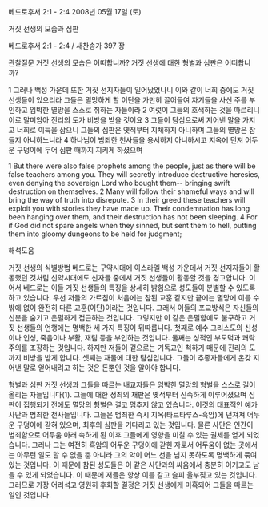 베드로후서 2:1 - 2:4 
2008년 05월 17일 (토)

거짓 선생의 모습과 심판



베드로후서 2:1 - 2:4 / 새찬송가 397 장


관찰질문
거짓 선생의 모습은 어떠합니까? 
거짓 선생에 대한 형벌과 심판은 어떠합니까? 

1 그러나 백성 가운데 또한 거짓 선지자들이 일어났었나니 이와 같이 너희 중에도 거짓 선생들이 있으리라 그들은 멸망하게 할 이단을 가만히 끌어들여 자기들을 사신 주를 부인하고 임박한 멸망을 스스로 취하는 자들이라 2 여럿이 그들의 호색하는 것을 따르리니 이로 말미암아 진리의 도가 비방을 받을 것이요 3 그들이 탐심으로써 지어낸 말을 가지고 너희로 이득을 삼으니 그들의 심판은 옛적부터 지체하지 아니하며 그들의 멸망은 잠들지 아니하느니라 4 하나님이 범죄한 천사들을 용서하지 아니하시고 지옥에 던져 어두운 구덩이에 두어 심판 때까지 지키게 하셨으며  

1 But there were also false prophets among the people, just as there will be false teachers among you. They will secretly introduce destructive heresies, even denying the sovereign Lord who bought them-- bringing swift destruction on themselves. 2 Many will follow their shameful ways and will bring the way of truth into disrepute. 3 In their greed these teachers will exploit you with stories they have made up. Their condemnation has long been hanging over them, and their destruction has not been sleeping. 4 For if God did not spare angels when they sinned, but sent them to hell, putting them into gloomy dungeons to be held for judgment;

해석도움





거짓 선생의 식별방법  베드로는 구약시대에 이스라엘 백성 가운데서 거짓 선지자들이 활동했던 것처럼 신약시대에도 신자들 중에서 거짓 선생들이 활동할 것을 경고합니다. 이어서 베드로는 이들 거짓 선생들의 특징을 상세히 밝힘으로 성도들이 분별할 수 있도록 하고 있습니다. 우선 저들의 가르침이 처음에는 참된 교훈 같지만 끝에는 멸망에 이를 수밖에 없이 완전히 다른 교훈(이단)이라는 것입니다. 그래서 이들의 포교방식은 자신들의 신분을 숨기고 은밀하게 접근하는 것입니다. 그렇지만 이 같은 은밀함에도 불구하고 거짓 선생들의 언행에는 명백한 세 가지 특징이 뒤따릅니다. 첫째로 예수 그리스도의 신성이나 인성, 죽음이나 부활, 재림 등을 부인하는 것입니다. 둘째는 성적인 부도덕과 쾌락주의를 조장하는 것입니다. 하지만 저들이 겉으로는 기독교인 척하기 때문에 진리의 도까지 비방을 받게 합니다. 셋째는 재물에 대한 탐심입니다. 그들이 추종자들에게 온갖 지어낸 말로 얻어내려고 하는 것은 돈뿐인 것을 알아야 합니다.  

형벌과 심판  거짓 선생과 그들을 따르는 배교자들은 임박한 멸망의 형벌을 스스로 길어 올리는 자들입니다(1). 그들에 대한 정죄의 재판은 옛적부터 신속하게 이루어졌으며 심판이 집행되기 전에도 멸망의 형벌은 결코 멈추지 않고 있습니다. 이것의 대표적인 예가 사단과 범죄한 천사들입니다. 그들은 범죄한 즉시 지옥(타르타루스-흑암)에 던져져 어두운 구덩이에 갇혀 있으며, 최후의 심판을 기다리고 있는 것입니다. 물론 사단은 인간이 범죄함으로 어두움 아래 속하게 된 이후 그들에게 영향을 미칠 수 있는 권세를 얻게 되었습니다. 그러나 그는 여전히 흑암의 어두운 구덩이에 갇힌 자로서 어두움이 없는 곳에서는 아무런 일도 할 수 없을 뿐 아니라 그의 악이 어느 선을 넘지 못하도록 명백하게 묶여 있는 것입니다. 이 때문에 참된 성도들은 이 같은 사단과의 싸움에서 충분히 이기고도 남을 수 있게 되었습니다. 이 때문에 저들은 항상 이를 갈고 슬피 울부짖고 있는 것입니다. 그러므로 가장 어리석고 영원히 후회할 결정은 거짓 선생에게 미혹되어 그들을 따르는 일인 것입니다.